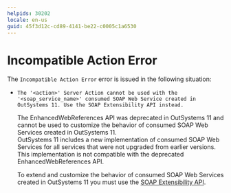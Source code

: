 ```yaml
---
helpids: 30202
locale: en-us
guid: 45f3d12c-cd89-4141-be22-c0005c1a6530
---
```


# Incompatible Action Error

The `Incompatible Action Error` error is issued in the following situation:

* `The '<action>' Server Action cannot be used with the '<soap_service_name>' consumed SOAP Web Service created in OutSystems 11. Use the SOAP Extensibility API instead.`
  
    The EnhancedWebReferences API was deprecated in OutSystems 11 and cannot be used to customize the behavior of consumed SOAP Web Services created in OutSystems 11.  
    OutSystems 11 includes a new implementation of consumed SOAP Web Services for all services that were not upgraded from earlier versions. This implementation is not compatible with the deprecated EnhancedWebReferences API.
    
    To extend and customize the behavior of consumed SOAP Web Services created in OutSystems 11 you must use the [SOAP Extensibility API](../../apis/soap-extensibility-api.md).
